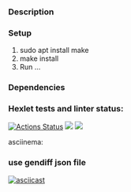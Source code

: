 ### Description

### Setup
1. sudo apt install make
2. make install
3. Run ...

### Dependencies

### Hexlet tests and linter status:
[![Actions Status](https://github.com/TonyIIO/frontend-project-46/actions/workflows/hexlet-check.yml/badge.svg)](https://github.com/TonyIIO/frontend-project-46/actions)
<a href="https://codeclimate.com/github/TonyIIO/frontend-project-46/maintainability"><img src="https://api.codeclimate.com/v1/badges/6d6ba1cad69cdeaf9d0e/maintainability" /></a>
<a href="https://codeclimate.com/github/TonyIIO/frontend-project-46/test_coverage"><img src="https://api.codeclimate.com/v1/badges/6d6ba1cad69cdeaf9d0e/test_coverage" /></a>

asciinema:
### use gendiff json file
[![asciicast](https://asciinema.org/a/kceIs4HEL7veKLlRPi8CmkVSs.svg)](https://asciinema.org/a/kceIs4HEL7veKLlRPi8CmkVSs)